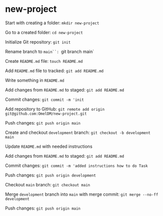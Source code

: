 # new-project

Start with creating a folder:
`mkdir new-project`

Go to a created folder:
`cd new-project`

Initialize Git repository:
`git init`

Rename branch to `main``:
`git branch main`

Create `README.md` file:
`touch README.md`

Add `README.md` file to tracked:
`git add README.md`

Write something in `README.md`

Add changes from `README.md` to staged:
`git add README.md`

Commit changes:
`git commit -m 'init`

Add repository to GitHub:
`git remote add origin git@github.com:OmelDM/new-project.git`

Push changes:
`git push origin main`

Create and checkout `development` branch:
`git checkout -b development main`

Update `README.md` with needed instructions

Add changes from `README.md` to staged:
`git add README.md`

Commit changes:
`git commit -m 'added instructions how to do Task`

Push changes:
`git push origin development`

Checkout `main` branch:
`git checkout main`

Merge `development` branch into `main` with merge commit:
`git merge --no-ff development`

Push changes:
`git push origin main`
